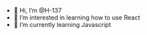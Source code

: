 - 👋 Hi, I’m @H-137
- 👀 I’m interested in learning how to use React
- 🌱 I’m currently learning Javascript

<!---
H-137/H-137 is a ✨ special ✨ repository because its `README.md` (this file) appears on your GitHub profile.
You can click the Preview link to take a look at your changes.
--->

